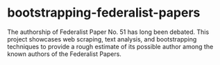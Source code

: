 # bootstrapping-federalist-papers
The authorship of Federalist Paper No. 51 has long been debated. This project showcases web scraping, text analysis, and bootstrapping techniques to provide a rough estimate of its possible author among the known authors of the Federalist Papers.
